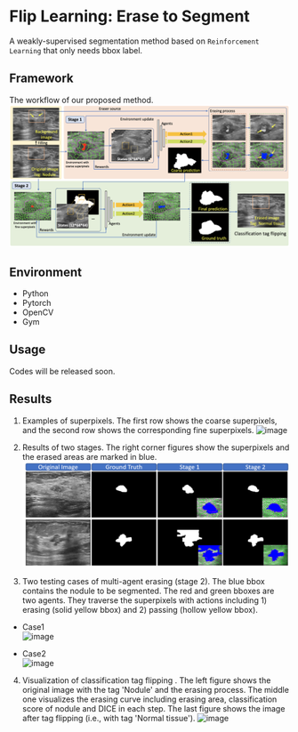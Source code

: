 # Flip Learning: Erase to Segment

A weakly-supervised segmentation method based on `Reinforcement Learning` that only needs bbox label.

## Framework

The workflow of our proposed method. 
![image](https://github.com/goloooo777/flip-learning/blob/main/images/framework.png)

## Environment

* Python  
* Pytorch  
* OpenCV  
* Gym  

## Usage

Codes will be released soon.

## Results
1. Examples of superpixels. The first row shows the coarse superpixels, and the second row shows the corresponding fine superpixels.
![image](https://github.com/goloooo777/flip-learning/blob/main/images/superpixel.png) 

2. Results of two stages. The right corner figures show the superpixels and the erased areas are marked in blue.
![image](https://github.com/goloooo777/flip-learning/blob/main/images/result_stage.png) 

3. Two testing cases of multi-agent erasing (stage 2). The blue bbox contains the nodule to be segmented. The red and green bboxes are two agents. They traverse the superpixels with actions including 1) erasing (solid yellow bbox) and 2) passing (hollow yellow bbox).

* Case1  
![image](https://github.com/goloooo777/flip-learning/blob/main/images/1_image.gif) 

* Case2  
![image](https://github.com/goloooo777/flip-learning/blob/main/images/2_image.gif)

4. Visualization of classification tag flipping . The left figure shows the original image with the tag 'Nodule' and the erasing process. The middle one visualizes the erasing curve including erasing area, classification score of nodule and DICE in each step. The last figure shows the image after tag flipping (i.e., with tag 'Normal tissue'). 
![image](https://github.com/goloooo777/flip-learning/blob/main/images/tag_flipping.gif)


